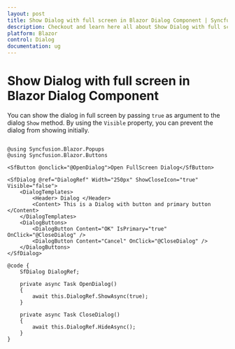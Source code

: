 ```yaml
---
layout: post
title: Show Dialog with full screen in Blazor Dialog Component | Syncfusion
description: Checkout and learn here all about Show Dialog with full screen in Syncfusion Blazor Dialog component and more.
platform: Blazor
control: Dialog
documentation: ug
---
```


# Show Dialog with full screen in Blazor Dialog Component

You can show the dialog in full screen by passing `true` as argument to the dialog `Show` method. By using the `Visible` property, you can prevent the dialog from showing initially.

```cshtml

@using Syncfusion.Blazor.Popups
@using Syncfusion.Blazor.Buttons

<SfButton @onclick="@OpenDialog">Open FullScreen Dialog</SfButton>

<SfDialog @ref="DialogRef" Width="250px" ShowCloseIcon="true" Visible="false">
    <DialogTemplates>
        <Header> Dialog </Header>
        <Content> This is a Dialog with button and primary button </Content>
    </DialogTemplates>
    <DialogButtons>
        <DialogButton Content="OK" IsPrimary="true" OnClick="@CloseDialog" />
        <DialogButton Content="Cancel" OnClick="@CloseDialog" />
    </DialogButtons>
</SfDialog>

@code {
    SfDialog DialogRef;

    private async Task OpenDialog()
    {
        await this.DialogRef.ShowAsync(true);
    }

    private async Task CloseDialog()
    {
        await this.DialogRef.HideAsync();
    }
}

```
